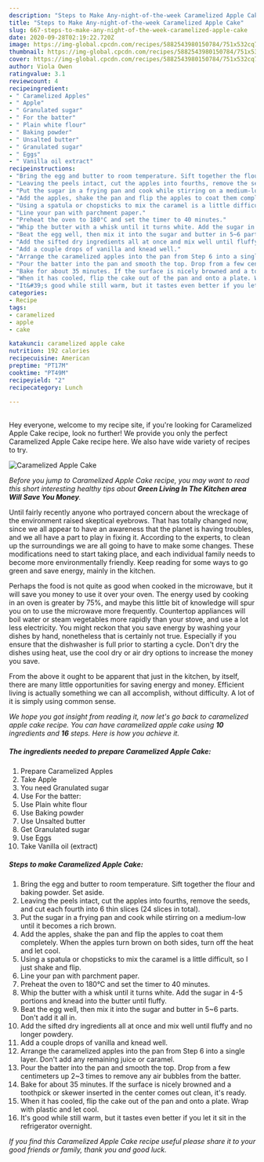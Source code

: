 ```yaml
---
description: "Steps to Make Any-night-of-the-week Caramelized Apple Cake"
title: "Steps to Make Any-night-of-the-week Caramelized Apple Cake"
slug: 667-steps-to-make-any-night-of-the-week-caramelized-apple-cake
date: 2020-09-28T02:19:22.720Z
image: https://img-global.cpcdn.com/recipes/5882543980150784/751x532cq70/caramelized-apple-cake-recipe-main-photo.jpg
thumbnail: https://img-global.cpcdn.com/recipes/5882543980150784/751x532cq70/caramelized-apple-cake-recipe-main-photo.jpg
cover: https://img-global.cpcdn.com/recipes/5882543980150784/751x532cq70/caramelized-apple-cake-recipe-main-photo.jpg
author: Viola Owen
ratingvalue: 3.1
reviewcount: 4
recipeingredient:
- " Caramelized Apples"
- " Apple"
- " Granulated sugar"
- " For the batter"
- " Plain white flour"
- " Baking powder"
- " Unsalted butter"
- " Granulated sugar"
- " Eggs"
- " Vanilla oil extract"
recipeinstructions:
- "Bring the egg and butter to room temperature. Sift together the flour and baking powder. Set aside."
- "Leaving the peels intact, cut the apples into fourths, remove the seeds, and cut each fourth into 6 thin slices (24 slices in total)."
- "Put the sugar in a frying pan and cook while stirring on a medium-low until it becomes a rich brown."
- "Add the apples, shake the pan and flip the apples to coat them completely. When the apples turn brown on both sides, turn off the heat and let cool."
- "Using a spatula or chopsticks to mix the caramel is a little difficult, so I just shake and flip."
- "Line your pan with parchment paper."
- "Preheat the oven to 180°C and set the timer to 40 minutes."
- "Whip the butter with a whisk until it turns white. Add the sugar in 4-5 portions and knead into the butter until fluffy."
- "Beat the egg well, then mix it into the sugar and butter in 5~6 parts. Don&#39;t add it all in."
- "Add the sifted dry ingredients all at once and mix well until fluffy and no longer powdery."
- "Add a couple drops of vanilla and knead well."
- "Arrange the caramelized apples into the pan from Step 6 into a single layer. Don&#39;t add any remaining juice or caramel."
- "Pour the batter into the pan and smooth the top. Drop from a few centimeters up 2~3 times to remove any air bubbles from the batter."
- "Bake for about 35 minutes. If the surface is nicely browned and a toothpick or skewer inserted in the center comes out clean, it&#39;s ready."
- "When it has cooled, flip the cake out of the pan and onto a plate. Wrap with plastic and let cool."
- "It&#39;s good while still warm, but it tastes even better if you let it sit in the refrigerator overnight."
categories:
- Recipe
tags:
- caramelized
- apple
- cake

katakunci: caramelized apple cake 
nutrition: 192 calories
recipecuisine: American
preptime: "PT17M"
cooktime: "PT49M"
recipeyield: "2"
recipecategory: Lunch

---
```

<br>
Hey everyone, welcome to my recipe site, if you're looking for Caramelized Apple Cake recipe, look no further! We provide you only the perfect Caramelized Apple Cake recipe here. We also have wide variety of recipes to try.
<br>


![Caramelized Apple Cake](https://img-global.cpcdn.com/recipes/5882543980150784/751x532cq70/caramelized-apple-cake-recipe-main-photo.jpg)

<i>Before you jump to Caramelized Apple Cake recipe, you may want to read this short interesting healthy tips about 
<strong>Green Living In The Kitchen area Will Save You Money</strong>.</i>
</br>

Until fairly recently anyone who portrayed concern about the wreckage of the environment raised skeptical eyebrows. That has totally changed now, since we all appear to have an awareness that the planet is having troubles, and we all have a part to play in fixing it. According to the experts, to clean up the surroundings we are all going to have to make some changes. These modifications need to start taking place, and each individual family needs to become more environmentally friendly. Keep reading for some ways to go green and save energy, mainly in the kitchen.

Perhaps the food is not quite as good when cooked in the microwave, but it will save you money to use it over your oven. The energy used by cooking in an oven is greater by 75%, and maybe this little bit of knowledge will spur you on to use the microwave more frequently. Countertop appliances will boil water or steam vegetables more rapidly than your stove, and use a lot less electricity. You might reckon that you save energy by washing your dishes by hand, nonetheless that is certainly not true. Especially if you ensure that the dishwasher is full prior to starting a cycle. Don't dry the dishes using heat, use the cool dry or air dry options to increase the money you save.

From the above it ought to be apparent that just in the kitchen, by itself, there are many little opportunities for saving energy and money. Efficient living is actually something we can all accomplish, without difficulty. A lot of it is simply using common sense.


<i>We hope you got insight from reading it, now let's go back to caramelized apple cake recipe. You can have caramelized apple cake using <strong>10</strong> ingredients and <strong>16</strong> steps. Here is how you achieve it.
</i>

##### The ingredients needed to prepare Caramelized Apple Cake:

1. Prepare  Caramelized Apples
1. Take  Apple
1. You need  Granulated sugar
1. Use  For the batter:
1. Use  Plain white flour
1. Use  Baking powder
1. Use  Unsalted butter
1. Get  Granulated sugar
1. Use  Eggs
1. Take  Vanilla oil (extract)


##### Steps to make Caramelized Apple Cake:

1. Bring the egg and butter to room temperature. Sift together the flour and baking powder. Set aside.
1. Leaving the peels intact, cut the apples into fourths, remove the seeds, and cut each fourth into 6 thin slices (24 slices in total).
1. Put the sugar in a frying pan and cook while stirring on a medium-low until it becomes a rich brown.
1. Add the apples, shake the pan and flip the apples to coat them completely. When the apples turn brown on both sides, turn off the heat and let cool.
1. Using a spatula or chopsticks to mix the caramel is a little difficult, so I just shake and flip.
1. Line your pan with parchment paper.
1. Preheat the oven to 180°C and set the timer to 40 minutes.
1. Whip the butter with a whisk until it turns white. Add the sugar in 4-5 portions and knead into the butter until fluffy.
1. Beat the egg well, then mix it into the sugar and butter in 5~6 parts. Don&#39;t add it all in.
1. Add the sifted dry ingredients all at once and mix well until fluffy and no longer powdery.
1. Add a couple drops of vanilla and knead well.
1. Arrange the caramelized apples into the pan from Step 6 into a single layer. Don&#39;t add any remaining juice or caramel.
1. Pour the batter into the pan and smooth the top. Drop from a few centimeters up 2~3 times to remove any air bubbles from the batter.
1. Bake for about 35 minutes. If the surface is nicely browned and a toothpick or skewer inserted in the center comes out clean, it&#39;s ready.
1. When it has cooled, flip the cake out of the pan and onto a plate. Wrap with plastic and let cool.
1. It&#39;s good while still warm, but it tastes even better if you let it sit in the refrigerator overnight.


<i>If you find this Caramelized Apple Cake recipe useful please share it to your good friends or family, thank you and good luck.</i>
